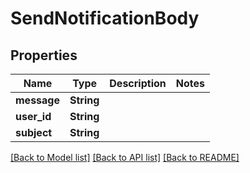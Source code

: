 # SendNotificationBody

## Properties

Name | Type | Description | Notes
------------ | ------------- | ------------- | -------------
**message** | **String** |  | 
**user_id** | **String** |  | 
**subject** | **String** |  | 

[[Back to Model list]](../README.md#documentation-for-models) [[Back to API list]](../README.md#documentation-for-api-endpoints) [[Back to README]](../README.md)


